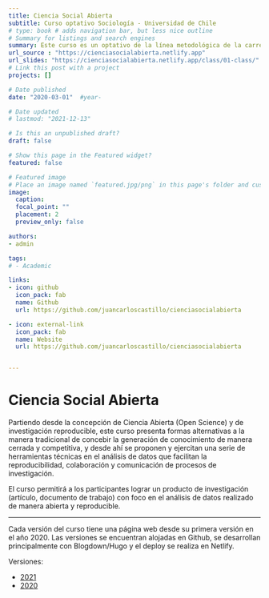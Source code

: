 ```yaml
---
title: Ciencia Social Abierta
subtitle: Curso optativo Sociología - Universidad de Chile
# type: book # adds navigation bar, but less nice outline
# Summary for listings and search engines
summary: Este curso es un optativo de la línea metodológica de la carrera de sociología de la Universidad de Chile y se ofrece a estudiantes entre 3er y 5to año de la carrera.
url_source : "https://cienciasocialabierta.netlify.app"
url_slides: "https://cienciasocialabierta.netlify.app/class/01-class/"
# Link this post with a project
projects: []

# Date published
date: "2020-03-01"  #year-

# Date updated
# lastmod: "2021-12-13"

# Is this an unpublished draft?
draft: false

# Show this page in the Featured widget?
featured: false

# Featured image
# Place an image named `featured.jpg/png` in this page's folder and customize its options here.
image:
  caption:
  focal_point: ""
  placement: 2
  preview_only: false

authors:
- admin

tags:
# - Academic

links:
- icon: github
  icon_pack: fab
  name: Github
  url: https://github.com/juancarloscastillo/cienciasocialabierta

- icon: external-link
  icon_pack: fab
  name: Website
  url: https://github.com/juancarloscastillo/cienciasocialabierta


---
```


# Ciencia Social Abierta

Partiendo desde la concepción de Ciencia Abierta (Open Science) y de investigación reproducible, este curso presenta formas alternativas a la manera tradicional de concebir la generación de conocimiento de manera cerrada y competitiva, y desde ahí se proponen y ejercitan una serie de herramientas técnicas en el análisis de datos que facilitan la reproducibilidad, colaboración y comunicación de procesos de investigación.

El curso permitirá a los participantes lograr un producto de investigación (artículo, documento de trabajo) con foco en el análisis de datos realizado de manera abierta y reproducible.

----

Cada versión del curso tiene una página web desde su primera versión en el año 2020. Las versiones se encuentran alojadas en Github, se desarrollan principalmente con Blogdown/Hugo y el deploy se realiza en Netlify.

Versiones:

- [2021](https://cienciasocialabierta.netlify.app/)
- [2020](https://version2020--cienciasocialabierta.netlify.app/)
